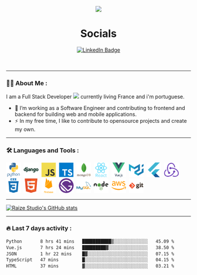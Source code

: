 <div id="header" align="center">
  <img src="https://media1.tenor.com/m/Cy_-gpMAPfUAAAAC/pianistchenle-sad-dog-crying.gif" width="256"/>
</div>
<div align="center">
  <h1>Socials</h1>
</div>
<div id="badges" align="center">
  <a href="https://www.linkedin.com/in/pinhojoel" target="_blank"><img src="https://img.shields.io/badge/LinkedIn-blue?style=for-the-badge&logo=linkedin&logoColor=white" alt="LinkedIn Badge"/></a>
</div>
</br>
<img src="https://komarev.com/ghpvc/?username=raizestudio&style=flat-square&color=blue" alt=""/>

---

### :man_technologist: About Me :
I am a Full Stack Developer <img src="https://media.giphy.com/media/WUlplcMpOCEmTGBtBW/giphy.gif" width="30"> currently living France and i'm portuguese.

- :telescope: I’m working as a Software Engineer and contributing to frontend and backend for building web and mobile applications.
- :zap: In my free time, I like to contribute to opensource projects and create my own.

---

### :hammer_and_wrench: Languages and Tools :
<div>
  <img src="https://github.com/devicons/devicon/blob/master/icons/python/python-original-wordmark.svg" title="Python" alt="React" width="40" height="40"/>&nbsp;
  <img src="https://github.com/devicons/devicon/blob/master/icons/django/django-plain-wordmark.svg" title="Django" alt="React" width="40" height="40"/>&nbsp;
  <img src="https://github.com/devicons/devicon/blob/master/icons/javascript/javascript-original.svg" title="Javascript" alt="React" width="40" height="40"/>&nbsp;
  <img src="https://github.com/devicons/devicon/blob/master/icons/typescript/typescript-original.svg" title="Typescript" alt="React" width="40" height="40"/>&nbsp;
  <img src="https://github.com/devicons/devicon/blob/master/icons/mongodb/mongodb-original-wordmark.svg" title="MongoDB" alt="React" width="40" height="40"/>&nbsp;
  <img src="https://github.com/devicons/devicon/blob/master/icons/react/react-original-wordmark.svg" title="React" alt="React" width="40" height="40"/>&nbsp;
  <img src="https://github.com/devicons/devicon/blob/master/icons/vuejs/vuejs-original-wordmark.svg" title="VueJs" alt="React" width="40" height="40"/>&nbsp;
  <img src="https://github.com/devicons/devicon/blob/master/icons/materialui/materialui-original.svg" title="Material UI" alt="Material UI" width="40" height="40"/>&nbsp;
  <img src="https://github.com/devicons/devicon/blob/master/icons/flutter/flutter-original.svg" title="Flutter" alt="Flutter" width="40" height="40"/>&nbsp;
  <img src="https://github.com/devicons/devicon/blob/master/icons/redux/redux-original.svg" title="Redux" alt="Redux " width="40" height="40"/>&nbsp;
  <img src="https://github.com/devicons/devicon/blob/master/icons/css3/css3-plain-wordmark.svg"  title="CSS3" alt="CSS" width="40" height="40"/>&nbsp;
  <img src="https://github.com/devicons/devicon/blob/master/icons/html5/html5-original.svg" title="HTML5" alt="HTML" width="40" height="40"/>&nbsp;
  <img src="https://github.com/devicons/devicon/blob/master/icons/firebase/firebase-plain-wordmark.svg" title="Firebase" alt="Firebase" width="40" height="40"/>&nbsp;
  <img src="https://github.com/devicons/devicon/blob/master/icons/gatsby/gatsby-original.svg" title="Gatsby"  alt="Gatsby" width="40" height="40"/>&nbsp;
  <img src="https://github.com/devicons/devicon/blob/master/icons/mysql/mysql-original-wordmark.svg" title="MySQL"  alt="MySQL" width="40" height="40"/>&nbsp;
  <img src="https://github.com/devicons/devicon/blob/master/icons/nodejs/nodejs-original-wordmark.svg" title="NodeJS" alt="NodeJS" width="40" height="40"/>&nbsp;
  <img src="https://github.com/devicons/devicon/blob/master/icons/amazonwebservices/amazonwebservices-plain-wordmark.svg" title="AWS" alt="AWS" width="40" height="40"/>&nbsp;
  <img src="https://github.com/devicons/devicon/blob/master/icons/git/git-original-wordmark.svg" title="Git" **alt="Git" width="40" height="40"/>
</div>

---
[![Raize Studio's GitHub stats](https://github-readme-stats.vercel.app/api?username=raizestudio)](https://github.com/raizestudio&show_icons=true&theme=radical)

---
### :fire: Last 7 days activity :
<!--START_SECTION:waka-->

```txt
Python       8 hrs 41 mins   ███████████▒░░░░░░░░░░░░░   45.09 %
Vue.js       7 hrs 24 mins   █████████▓░░░░░░░░░░░░░░░   38.50 %
JSON         1 hr 22 mins    █▓░░░░░░░░░░░░░░░░░░░░░░░   07.15 %
TypeScript   47 mins         █░░░░░░░░░░░░░░░░░░░░░░░░   04.15 %
HTML         37 mins         ▓░░░░░░░░░░░░░░░░░░░░░░░░   03.21 %
```

<!--END_SECTION:waka-->
